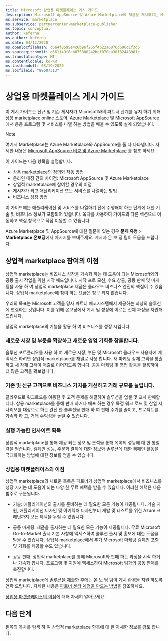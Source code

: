 ```yaml
---
title: Microsoft 상업용 마켓플레이스 게시 가이드
description: Microsoft AppSource 및 Azure Marketplace에 제품을 게시하려는 Microsoft 파트너를 위한 상업용 마켓플레이스에 대한 개요입니다.
ms.service: marketplace
ms.subservice: partnercenter-marketplace-publisher
ms.topic: conceptual
author: keferna
ms.author: keferna
ms.date: 04/12/2020
ms.openlocfilehash: c6a4f8595e4c6b96f265f4b22a6076d696d1f3d5
ms.sourcegitcommit: d661149f8db075800242bef070ea30f82448981e
ms.translationtype: MT
ms.contentlocale: ko-KR
ms.lasthandoff: 08/19/2020
ms.locfileid: "88607313"
---
```

# <a name="commercial-marketplace-publishing-guide"></a>상업용 마켓플레이스 게시 가이드

이 게시 가이드는 신규 및 기존 게시자가 Microsoft와의 파트너 관계를 유지 하기 위해 상용 marketplace online 스토어, [Azure Marketplace](https://azuremarketplace.microsoft.com) 및 [Microsoft AppSource](https://appsource.microsoft.com)에서 응용 프로그램 및 서비스를 나열 하는 방법을 배울 수 있도록 설계 되었습니다.

>[!Note]
>여기서 Marketplace는 Azure Marketplace와 AppSource를 둘 다 나타냅니다.  자세한 내용은 [Microsoft AppSource 비교 및 Azure Marketplace](comparing-appsource-azure-marketplace.md) 를 참조 하세요.

이 가이드는 다음 항목을 설명합니다. 
*   상용 marketplace의 정의와 작동 방법 
*   온라인 매장 간의 차이점: Microsoft AppSource 및 Azure Marketplace
*   상업적 marketplace에 참여할 경우의 이점 
*   게시자가 되고 애플리케이션 또는 서비스를 나열하는 방법 
*   비즈니스 성장 방법 

이 가이드에는 애플리케이션 및 서비스를 나열하기 전에 수행해야 하는 단계에 대한 기술 및 비즈니스 정보가 포함되어 있습니다. 목차를 사용하여 가이드의 다른 섹션으로 이동하고 핵심 항목으로 직접 이동할 수 있습니다.

Azure Marketplace 및 AppSource에 대한 질문이 있는 경우 **문제 유형** > **Marketplace 온보딩**에서 메시지를 보내주세요. 게시자 온 보 딩 팀이 도움을 드립니다. 

## <a name="benefits-of-participating-in-the-commercial-marketplace"></a>상업적 marketplace 참여의 이점 

상업적 marketplace는 비즈니스 성장을 가속화 하는 데 도움이 되는 Microsoft와의 공동 출시 작업을 위한 시작 패드입니다. 시작 프로 모션, 수요 창출, 공동 판매 및 마케팅을 사용 하 여 상업적 marketplace 제품은 클라우드 비즈니스 엔진의 핵심이 수 있습니다. 상업적 marketplace에 참여 하는 요금은 청구 되지 않습니다.

우리의 목표는 Microsoft 고객을 당사 파트너 에코시스템에서 제공하는 최상의 솔루션에 연결하는 것입니다. 이를 위해 온보딩에서 게시 및 성장에 이르는 전체 과정을 지원해드립니다. 

상업적 marketplace의 기능을 활용 하 여 비즈니스를 성장 시킵니다.

### <a name="expand-to-new-markets-and-segments-and-generate-new-sales-opportunities"></a>새로운 시장 및 부문을 확장하고 새로운 영업 기회를 창출합니다.

솔루션 포트폴리오를 사용 하 여 새로운 시장, 부문 및 Microsoft 클라우드 사용자에 게 액세스 하려면 상업적 marketplace를 채널로 사용 합니다. 새 마케팅 잠재 고객을 창출하고 새 잠재 고객이 매출로 이어지도록 합니다. 공동 마케팅 및 영업 활동을 활용하여 더 많은 고객을 확보합니다.

### <a name="enhance-business-value-and-increase-deal-size-with-existing-and-new-customers"></a>기존 및 신규 고객으로 비즈니스 가치를 개선하고 거래 규모를 늘립니다. 

클라우드로 워크로드를 이동한 후 고객 문제를 해결하여 솔루션을 업셀 및 교차 판매합니다. 상용 marketplace를 통해 판매 하거나 배포 하는 경우 특정 워크 로드 및 산업 시나리오를 대상으로 하는 완전 한 솔루션을 판매 하 여 판매 주기를 줄이고, 프로젝트를 가속화 하 고, 거래 수익성을 높일 수 있습니다. 

### <a name="get-actionable-insights"></a>실행 가능한 인사이트 획득 

상업적 marketplace를 통해 제공 되는 정보 및 분석을 통해 목록의 성능에 대 한 통찰력을 얻습니다. 캠페인 성능, 주문과 결제에 대한 정보와 솔루션에 대한 캠페인 활동을 극대화하는 방법에 대한 정보를 얻을 수 있습니다.

### <a name="commercial-marketplace-benefits"></a>상업용 마켓플레이스의 이점 

상업적 marketplace의 새로운 목록은 파트너가 상업적 marketplace에서 비즈니스를 성장 시키는 데 도움이 되는 다양 한 무료 혜택을 받을 수 있습니다. 이러한 혜택은 다음 범주로 구분됩니다. 

*   기술: 애플리케이션의 출시를 준비하는 데 필요한 모든 기능이 제공됩니다. 기술 지원, 애플리케이션 디자인 및 아키텍처 디자인부터 개발 및 테스트를 위한 Azure 크레딧까지 모든 혜택을 누릴 수 있습니다. 

*   공동 마케팅: 제품을 출시하는 데 필요한 모든 기능이 제공됩니다. 무료 Microsoft Go-to-Market 출시 기본 사항에 액세스하여 솔루션 출시 및 홍보에 대한 도움을 받을 수 있습니다. 상업적 marketplace에서 추가 Microsoft 마케팅 캠페인 포함 및 기회를 제공할 수도 있습니다.

*   공동 판매: 상업적 marketplace를 통해 Microsoft와 판매 하는 과정을 시작 하거나 가속화 합니다. 프로그램 및 지원에 액세스하여 Microsoft 팀과의 공동 판매를 촉진합니다.

상업적 marketplace에 [솔루션을 제출한](https://partner.microsoft.com/dashboard/account/v3/enrollment/introduction/partnership) 후에는 온 보 딩 팀이 게시 환경을 지원 하도록 연락 드립니다.  자세한 내용은 [파트너 센터 계정을 만드는 방법](partner-center-portal/create-account.md)을 참조하세요.

[상업용 마켓플레이스의 이점](https://docs.microsoft.com//azure/marketplace/gtm-your-marketplace-benefits)에 대해 자세히 알아보세요.

## <a name="next-steps"></a>다음 단계

왼쪽의 목차를 탐색 하 여 상업적 marketplace 항목에 대 한 자세한 정보를 검토 합니다. 
